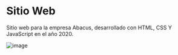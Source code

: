 # Sitio Web

Sitio web para la empresa Abacus, desarrollado con HTML, CSS Y JavaScript en el año 2020.

![image](https://github.com/user-attachments/assets/c1dfab9e-4d30-410b-9483-029d73ba8823)
